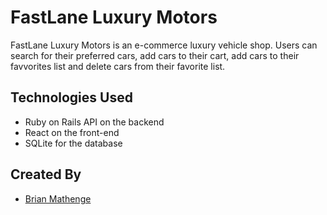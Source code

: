 # FastLane Luxury Motors

FastLane Luxury Motors is an e-commerce luxury vehicle shop. Users can search for their preferred cars, add cars to their cart, add cars to their favvorites list and delete cars from their favorite list.

## Technologies Used
- Ruby on Rails API on the backend
- React on the front-end
- SQLite for the database

## Created By
- [Brian Mathenge](https://github.com/wamwangi-mathenge)